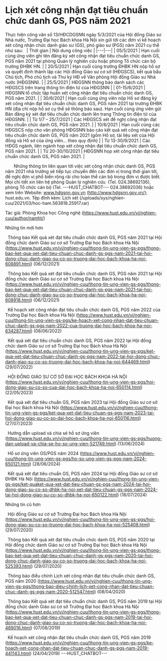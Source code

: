 # Lịch xét công nhận đạt tiêu chuẩn chức danh GS, PGS năm 2021

Thực hiện công văn số 13/HĐCDGSNN ngày 5/3/2021 của Hội đồng Giáo sư Nhà nước, Trường Đại học Bách khoa Hà Nội xin gửi tới các đơn vị kế hoạch xét công nhận chức danh giáo sư (GS), phó giáo sư (PGS) năm 2021 cụ thể như sau:
 
| Thời gian | Nội dung công việc |
|---|---|
| 05/5/2021 | Hạn cuối cùng ứng viên ghi tên đăng ký xét công nhận đạt tiêu chuẩn chức danh GS, PGS năm 2021 tại phòng Quản lý nghiên cứu hoặc phòng Tổ chức cán bộ trường ĐHBK HN. |
| 20/5/2021 | Hạn cuối cùng trường ĐHBK HN nộp hồ sơ và quyết định thành lập các Hội đồng Giáo sư cơ sở (HĐGSCS), kết quả bầu Chủ tịch, Phó chủ tịch và Thư ký HĐ về Văn phòng Hội đồng Giáo sư Nhà nước (HĐGSNN). |
| 25/5/2021 | HĐGSNN thông báo danh sách các HĐGSCS trên trang thông tin điện tử của HĐGSNN |
| 01-15/6/2021 | HĐGSNN tổ chức tập huấn xét công nhận đạt tiêu chuẩn chức danh GS, PGS năm 2021. |
| 30/6/2021 | Hạn cuối cùng ứng viên nộp Hồ sơ đăng ký xét công nhận đạt tiêu chuẩn chức danh GS, PGS năm 2021 tại trường ĐHBK HN (địa chỉ nộp hồ sơ cụ thể sẽ thông báo sau). Hạn cuối cùng ứng viên gửi Bản đăng ký xét đạt tiêu chuẩn chức danh lên trang Thông tin điện tử của HĐGSNN. |
| Từ 1/7 – 25/7/2021 | Các HĐGSCS xét đề nghị công nhận đạt tiêu chuẩn chức danh GS, PGS năm 2021. |
| 10/8/2021 | Hạn cuối cùng các HĐGSCS nộp cho văn phòng HĐGSNN báo cáo kết quả xét công nhận đạt tiêu chuẩn chức danh GS, PGS năm 2021 (gồm Hồ sơ, tài liệu xét của Hội đồng và Hồ sơ của ứng viên… theo quy định) |
| Từ 13-30/9/2021 | Các HĐGS ngành, liên ngành họp xét công nhận đạt tiêu chuẩn chức danh GS, PGS năm 2021. |
| Từ 20-30/10/2021 | HĐGSNN họp xét công nhận đạt tiêu chuẩn chức danh GS, PGS năm 2021. |

       Những thông tin liên quan tới việc xét công nhận chức danh GS, PGS năm 2021 nhà trường sẽ tiếp tục chuyển đến các đơn vị trong thời gian tới, đề nghị đơn vị phổ biến rộng rãi cho toàn thể cán bộ trong đơn vị được biết. Mọi chi tiết xin liên hệ phòng Quản lý nghiên cứu  (Tel. 024.38692136), phòng Tổ chức cán bộ (Tel. 
 ---HUST_CHATBOT---
024.38692036) hoặc xem trên Website: www.hdgsnn.gov.vn (http://www.hdgsnn.gov.vn/); hust.edu.vn. Tệp đính kèm: Lịch xét (/uploads/sys/nghien-cuu/2021/03/hoc-ham.563818.25917.rar)

Tác giả: Phòng Khoa học Công nghệ (https://www.hust.edu.vn/vi/nghien-cuu/author/namht/)

Những tin mới hơn

 
Thông báo Kết quả xét đạt tiêu chuẩn chức danh GS, PGS năm 2021 tại Hội đồng chức danh Giáo sư cơ sở Trường Đại học Bách khoa Hà Nội (https://www.hust.edu.vn/vi/nghien-cuu/thong-tin-ung-vien-gs-pgs/thong-bao-ket-qua-xet-dat-tieu-chuan-chuc-danh-gs-pgs-nam-2021-tai-hoi-dong-chuc-danh-giao-su-co-so-truong-dai-hoc-bach-khoa-ha-noi-608891.html)
(06/12/2021)

 
Thông báo Kết quả xét đạt tiêu chuẩn chức danh GS, PGS năm 2021 tại Hội đồng chức danh Giáo sư cơ sở Trường Đại học Bách khoa Hà Nội (https://www.hust.edu.vn/vi/nghien-cuu/thong-tin-ung-vien-gs-pgs/thong-bao-ket-qua-xet-dat-tieu-chuan-chuc-danh-gs-pgs-nam-2021-tai-hoi-dong-chuc-danh-giao-su-co-so-truong-dai-hoc-bach-khoa-ha-noi-608918.html)
(06/12/2021)

 
Kế hoạch xét công nhận đạt tiêu chuẩn chức danh GS, PGS năm 2022 của Trường Đại học Bách khoa Hà Nội (https://www.hust.edu.vn/vi/nghien-cuu/thong-tin-ung-vien-gs-pgs/ke-hoach-xet-cong-nhan-dat-tieu-chuan-chuc-danh-gs-pgs-nam-2022-cua-truong-dai-hoc-bach-khoa-ha-noi-634287.html)
(08/06/2022)

 
Kết quả xét đạt tiêu chuẩn chức danh GS, PGS năm 2022 tại Hội đồng chức danh Giáo sư cơ sở Trường Đại học Bách khoa Hà Nội (https://www.hust.edu.vn/vi/nghien-cuu/thong-tin-ung-vien-gs-pgs/ket-qua-xet-dat-tieu-chuan-chuc-danh-gs-pgs-nam-2022-tai-hoi-dong-chuc-danh-giao-su-co-so-truong-dai-hoc-bach-khoa-ha-noi-644469.html)
(29/07/2022)

 
HỘI ĐỒNG GIÁO SƯ CƠ SỞ ĐẠI HỌC BÁCH KHOA HÀ NỘI (https://www.hust.edu.vn/vi/nghien-cuu/thong-tin-ung-vien-gs-pgs/hoi-dong-giao-su-co-so-cua-dai-hoc-bach-khoa-ha-noi-650114.html)
(22/05/2023)

 
Kết quả xét đạt tiêu chuẩn GS, PGS năm 2023 tại Hội đồng Giáo sư cơ sở Đại học Bách khoa Hà Nội (https://www.hust.edu.vn/vi/nghien-cuu/thong-tin-ung-vien-gs-pgs/ket-qua-xet-dat-tieu-chuan-gs-pgs-nam-2023-tai-hoi-dong-giao-su-co-so-dai-hoc-bach-khoa-ha-noi-650116.html)
(27/07/2023)

 
Hướng dẫn upload và chia sẻ hồ sơ ứng viên (https://www.hust.edu.vn/vi/nghien-cuu/thong-tin-ung-vien-gs-pgs/huong-dan-upload-va-chia-se-ho-so-ung-vien-521749.html)
(13/06/2024)

 
Hồ sơ ứng viên GS/PGS năm 2024 (https://www.hust.edu.vn/vi/nghien-cuu/thong-tin-ung-vien-gs-pgs/ho-so-ung-vien-gs-pgs-nam-2024-650121.html)
(28/06/2024)

 
Kết quả xét đạt tiêu chuẩn GS, PGS năm 2024 tại Hội đồng Giáo sư cơ sở ĐHBK Hà Nội (https://www.hust.edu.vn/vi/nghien-cuu/thong-tin-ung-vien-gs-pgs/ket-quaket-qua-xet-dat-tieu-chuan-gs-pgs-nam-2024-tai-hoi-dong-giao-su-co-so-dhbk-ha-noi-xet-dat-tieu-chuan-gs-pgs-nam-2024-tai-hoi-dong-giao-su-co-so-dhbk-ha-noi-650122.html)
(18/07/2024)

Những tin cũ hơn

 
Hội đồng Giáo sư cơ sở Trường Đại học Bách khoa Hà Nội (https://www.hust.edu.vn/vi/nghien-cuu/thong-tin-ung-vien-gs-pgs/hoi-dong-giao-su-co-so-truong-dai-hoc-bach-khoa-ha-noi-525408.html)
(29/07/2020)

 
Thông báo Kết quả xét đạt tiêu chuẩn chức danh GS, PGS năm 2020 tại Hội đồng chức danh Giáo sư cơ sở Trường Đại học Bách khoa Hà Nội (https://www.hust.edu.vn/vi/nghien-cuu/thong-tin-ung-vien-gs-pgs/thong-bao-ket-qua-xet-dat-tieu-chuan-chuc-danh-gs-pgs-nam-2020-tai-hoi-dong-chuc-danh-giao-su-co-so-truong-dai-hoc-bach-khoa-ha-noi-525393.html)
(29/07/2020)

 
Thông báo điều chỉnh Lịch xét công nhận đạt tiêu chuẩn chức danh GS, PGS năm 2020 (https://www.hust.edu.vn/vi/nghien-cuu/thong-tin-ung-vien-gs-pgs/thong-bao-dieu-chinh-lich-xet-cong-nhan-dat-tieu-chuan-chuc-danh-gs-pgs-nam-2020-512547.html)
(08/04/2020)

 
Thông báo  Kết quả xét đạt tiêu chuẩn chức danh GS, PGS năm 2019 tại Hội đồng chức danh Giáo sư cơ sở Trường Đại học Bách khoa Hà Nội (https://www.hust.edu.vn/vi/nghien-cuu/thong-tin-ung-vien-gs-pgs/thong-bao-ket-qua-xet-dat-tieu-chuan-chuc-danh-gs-pgs-nam-2019-tai-hoi-dong-chuc-danh-giao-su-co-so-truong-dai-hoc-bach-khoa-ha-noi-489016.html)
(07/08/2019)

 
Kế hoạch xét công nhận đạt tiêu chuẩn chức danh  GS, PGS năm 2019 (https://www.hust.edu.vn/vi/nghien-cuu/thong-tin-ung-vien-gs-pgs/ke-hoach-xet-cong-nhan-dat-tieu-chuan-chuc-danh-gs-pgs-nam-2019-441143.html)
(24/04/2019) 
 ---HUST_CHATBOT---